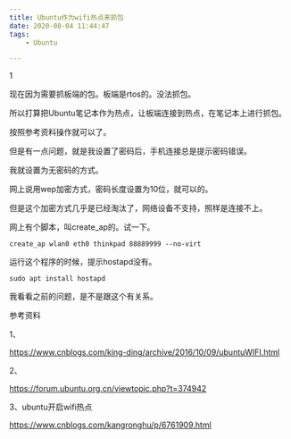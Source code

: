 ```yaml
---
title: Ubuntu作为wifi热点来抓包
date: 2020-08-04 11:44:47
tags:
	- Ubuntu

---
```


1

现在因为需要抓板端的包。板端是rtos的。没法抓包。

所以打算把Ubuntu笔记本作为热点，让板端连接到热点，在笔记本上进行抓包。

按照参考资料操作就可以了。

但是有一点问题，就是我设置了密码后，手机连接总是提示密码错误。

我就设置为无密码的方式。

网上说用wep加密方式，密码长度设置为10位，就可以的。

但是这个加密方式几乎是已经淘汰了，网络设备不支持，照样是连接不上。

网上有个脚本，叫create_ap的。试一下。

```
create_ap wlan0 eth0 thinkpad 88889999 --no-virt
```

运行这个程序的时候，提示hostapd没有。

```
sudo apt install hostapd
```

我看看之前的问题，是不是跟这个有关系。



参考资料

1、

https://www.cnblogs.com/king-ding/archive/2016/10/09/ubuntuWIFI.html

2、

https://forum.ubuntu.org.cn/viewtopic.php?t=374942

3、ubuntu开启wifi热点

https://www.cnblogs.com/kangronghu/p/6761909.html